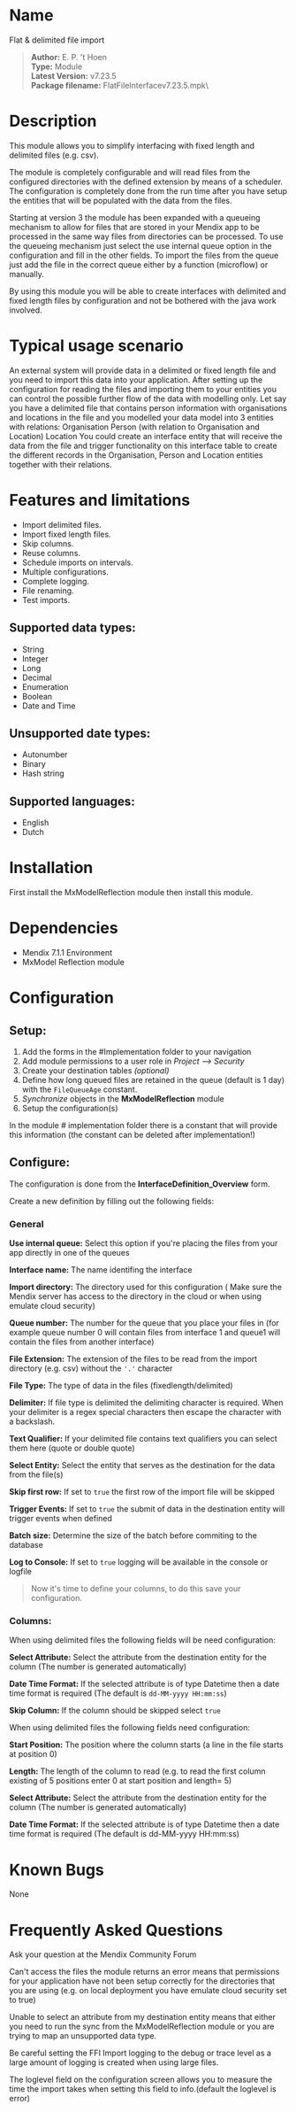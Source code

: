 # Name
Flat & delimited file import


> **Author:** E. P. 't Hoen\
**Type:** Module\
**Latest Version:** v7.23.5\
**Package filename:** FlatFileInterfacev7.23.5.mpk\


# Description
 
This module allows you to simplify interfacing with fixed length and delimited files (e.g. csv).

The module is completely configurable and will read files from the configured directories with the defined extension by means of a scheduler. The configuration is completely done from the run time after you have setup the entities that will be populated with the data from the files.

Starting at version 3 the module has been expanded with a queueing mechanism to allow for files that are stored in your Mendix app to be processed in the same way files from directories can be processed. To use the queueing mechanism just select the use internal queue option in the configuration and fill in the other fields. To import the files from the queue just add the file in the correct queue either by a function (microflow) or manually.

By using this module you will be able to create interfaces with delimited and fixed length files by configuration and not be bothered with the java work involved.

# Typical usage scenario
 
An external system will provide data in a delimited or fixed length file and you need to import this data into your application. After setting up the configuration for reading the files and importing them to your entities you can control the possible further flow of the data with modelling only.
Let say you have a delimited file that contains person information with organisations and locations in the file and you modelled your data model into 3 entities with relations: 
Organisation
Person (with relation to Organisation and Location)
Location
You could create an interface entity that will receive the data from the file and trigger functionality on this interface table to create the different records in the Organisation, Person and Location entities together with their relations.
 

# Features and limitations
 
- Import delimited files.
- Import fixed length files.
- Skip columns.
- Reuse columns.
- Schedule imports on intervals.
- Multiple configurations.
- Complete logging.
- File renaming.
- Test imports.

## Supported data types:
- String
- Integer
- Long
- Decimal
- Enumeration
- Boolean
- Date and Time
## Unsupported date types:
- Autonumber
- Binary
- Hash string

## Supported languages:
- English
- Dutch

# Installation

First install the MxModelReflection module then install this module.

# Dependencies

- Mendix 7.1.1 Environment
- MxModel Reflection module

# Configuration
## Setup:

1) Add the forms in the #Implementation folder to your navigation
2) Add module permissions to a user role in *Project --> Security*
3) Create your destination tables *(optional)*
4) Define how long queued files are retained in the queue (default is 1 day) with the `FileQueueAge` constant.
5) *Synchronize* objects in the **MxModelReflection** module
6) Setup the configuration(s)

In the module # implementation folder there is a constant that will provide this information (the constant can be deleted after implementation!)


## Configure:

The configuration is done from the **InterfaceDefinition_Overview** form.

Create a new definition by filling out the following fields:

### General

**Use internal queue:** Select this option if you're placing the files from your app directly in one of the queues

**Interface name:** The name identifing the interface

**Import directory:** The directory used for this configuration ( Make sure the Mendix server has access to the directory in the cloud or when using emulate cloud security)

**Queue number:** The number for the queue that you place your files in (for example queue number 0 will contain files from interface 1 and queue1 will contain the files from another interface)

**File Extension:** The extension of the files to be read from the import directory (e.g. csv) without the `'.'` character

**File Type:**  The type of data in the files (fixedlength/delimited)

**Delimiter:** If file type is delimited the delimiting character is required. When your delimiter is a regex special characters then escape the character with a backslash.

**Text Qualifier:** If your delimited file contains text qualifiers you can select them here (quote or double quote)

**Select Entity:** Select the entity that serves as the destination for the data from the file(s)

**Skip first row:** If set to `true` the first row of the import file will be skipped

**Trigger Events:** If set to `true` the submit of data in the destination entity will trigger events when defined

**Batch size:** Determine the size of the batch before commiting to the database

**Log to Console:** If set to `true` logging will be available in the console or logfile


> Now it's time to define your columns, to do this save your configuration.

### Columns:

When using delimited files the following fields will be need configuration:

**Select Attribute:**  Select the attribute from the destination entity for the column (The number is generated automatically)

**Date Time Format:** If the selected attribute is of type Datetime then a date time format is required (The default is `dd-MM-yyyy HH:mm:ss`)

**Skip Column:**  If the column should be skipped select `true`

When using delimited files the following fields need configuration:

**Start Position:** The position where the column starts (a line in the file starts at position 0)

**Length:** The length of the column to read (e.g. to read the first column existing of 5 positions enter 0 at start position and length= 5)

**Select Attribute:**   Select the attribute from the destination entity for the column  (The number is generated automatically)

**Date Time Format:**  If the selected attribute is of type Datetime then a date time format is required  (The default is dd-MM-yyyy HH:mm:ss)

 

# Known Bugs

None
 

# Frequently Asked Questions

Ask your question at the Mendix Community Forum

Can't access the files the module returns an error means that permissions for your application have not been setup correctly for the directories that you are using (e.g. on local deployment you have emulate cloud security set to true)

Unable to select an attribute from my destination entity means that either you need to run the sync from the MxModelReflection module or you are trying to map an unsupported data type.

Be careful setting the FFI Import logging to the debug or trace level as a large amount of logging is created when using large files.

The loglevel field on the configuration screen allows you to measure the time the import takes when setting this field to info.(default the loglevel is error)

